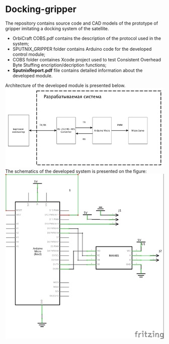 # Docking-gripper
The repository contains source code and CAD models of the prototype of gripper imitating a docking system of the satellite.
- OrbiCraft COBS.pdf contains the description of the protocol used in the system;
- SPUTNIX_GRIPPER folder contains Arduino code for the developed control module;
- COBS folder containes Xcode project used to test Consistent Overhead Byte Stuffing encription/decription functions;
- **SputnixReport.pdf** file contains detailed information about the developed module.

Architecture of the developed module is presented below.
![architecture](/Kultapa.jpg)
The schematics of the developed system is presented on the figure:
![schem](/Gripper_schematic.jpg)
